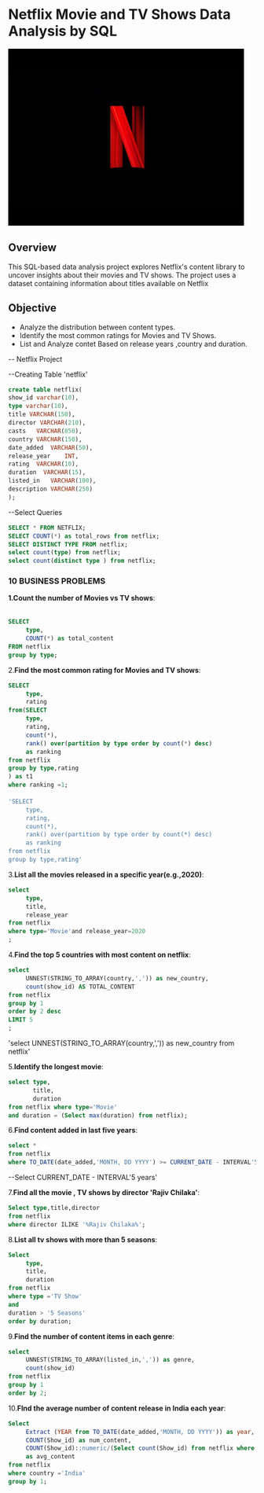# Netflix Movie and TV Shows Data Analysis by SQL

![Netflix Logo](https://github.com/i-am-rahularora5504/netflix_sql_project/blob/main/hqdefault.jpg)

## Overview
This SQL-based data analysis project explores Netflix's content library to uncover insights about their movies and TV shows. The project uses a dataset containing information about titles available on Netflix

## Objective 
- Analyze the distribution between content types.
- Identify the most common ratings for Movies and TV Shows.
- List and Analyze contet Based on release years ,country and duration.

-- Netflix Project

--Creating Table 'netflix'
```sql
create table netflix(
show_id	varchar(10),
type varchar(10),
title VARCHAR(150),
director VARCHAR(210),
casts	VARCHAR(850),
country	VARCHAR(150),
date_added	VARCHAR(50),
release_year	INT,
rating	VARCHAR(10),
duration  VARCHAR(15),	
listed_in	VARCHAR(100),
description VARCHAR(250)
);
```
--Select Queries
```sql
SELECT * FROM NETFLIX;
SELECT COUNT(*) as total_rows from netflix;
SELECT DISTINCT TYPE FROM netflix;
select count(type) from netflix;
select count(distinct type ) from netflix;
```

### 10 BUSINESS PROBLEMS

**1.Count the number of Movies vs TV shows**:

```sql

SELECT 
     type,
     COUNT(*) as total_content 
FROM netflix 
group by type;
```

2.**Find the most common rating for Movies and TV shows**:

```sql
SELECT
     type,
	 rating
from(SELECT 
     type,
	 rating,
	 count(*),
	 rank() over(partition by type order by count(*) desc)
	 as ranking
from netflix 
group by type,rating
) as t1
where ranking =1;

'SELECT 
     type,
	 rating,
	 count(*),
	 rank() over(partition by type order by count(*) desc)
	 as ranking
from netflix 
group by type,rating'
```

3.**List all the movies released in a specific year(e.g.,2020)**:
```sql
select 
     type,
     title,
	 release_year
from netflix	 
where type='Movie'and release_year=2020
;
```

4.**Find the top 5 countries with most content on netflix**:
```sql
select 
     UNNEST(STRING_TO_ARRAY(country,',')) as new_country,
	 count(show_id) AS TOTAL_CONTENT
from netflix
group by 1
order by 2 desc
LIMIT 5
;
```

'select UNNEST(STRING_TO_ARRAY(country,',')) 
as new_country from netflix'

5.**Identify the longest movie**:
```sql
select type,
       title,
       duration 
from netflix where type='Movie'
and duration = (Select max(duration) from netflix);
```
6.**Find content added in last five years**:
```sql
select * 
from netflix 
where TO_DATE(date_added,'MONTH, DD YYYY') >= CURRENT_DATE - INTERVAL'5 years'
```

--Select CURRENT_DATE - INTERVAL'5 years'

7.**Find all the movie , TV shows by director 'Rajiv Chilaka'**:
```sql
Select type,title,director
from netflix 
where director ILIKE '%Rajiv Chilaka%';
```
8.**List all tv shows with more than 5 seasons**:
```sql
Select 
     type,
	 title,
	 duration
from netflix
where type ='TV Show' 
and
duration > '5 Seasons'
order by duration;
```

9.**Find the number of content items in each genre**:
```sql
select 
     UNNEST(STRING_TO_ARRAY(listed_in,',')) as genre,
	 count(show_id)
from netflix
group by 1
order by 2;
```
10.**FInd the average number of content release in India each year**:
```sql
Select 
     Extract (YEAR from TO_DATE(date_added,'MONTH, DD YYYY')) as year,
	 COUNT(Show_id) as num_content,
	 COUNT(Show_id)::numeric/(Select count(Show_id) from netflix where country ='India')::numeric *100 
	 as avg_content
from netflix
where country ='India'
group by 1;
```











